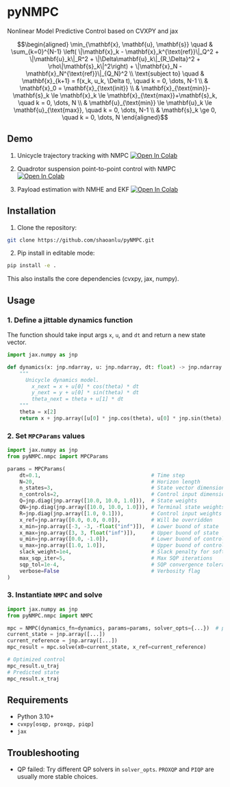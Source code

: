 # pyNMPC
Nonlinear Model Predictive Control based on CVXPY and jax

```math
\begin{aligned}
\min_{\mathbf{x}, \mathbf{u}, \mathbf{s}} \quad & \sum_{k=0}^{N-1} \left( \|\mathbf{x}_k - \mathbf{x}_k^{\text{ref}}\|_Q^2 + \|\mathbf{u}_k\|_R^2 + \|\Delta\mathbf{u}_k\|_{R_\Delta}^2 + \rho\|\mathbf{s}_k\|^2\right) + \|\mathbf{x}_N - \mathbf{x}_N^{\text{ref}}\|_{Q_N}^2 \\
\text{subject to} \quad & \mathbf{x}_{k+1} = f(x_k, u_k, \Delta t), \quad k = 0, \dots, N-1 \\
& \mathbf{x}_0 = \mathbf{x}_{\text{init}} \\
& \mathbf{x}_{\text{min}}-\mathbf{s}_k \le \mathbf{x}_k \le \mathbf{x}_{\text{max}}+\mathbf{s}_k, \quad k = 0, \dots, N \\
& \mathbf{u}_{\text{min}} \le \mathbf{u}_k \le \mathbf{u}_{\text{max}}, \quad k = 0, \dots, N-1 \\
& \mathbf{s}_k \ge 0, \quad k = 0, \dots, N
\end{aligned}
```

## Demo
1. Unicycle trajectory tracking with NMPC
[![Open In Colab](https://colab.research.google.com/assets/colab-badge.svg)](https://colab.research.google.com/github/shaoanlu/pyNMPC/blob/main/examples/mpc_unicycle.ipynb)

2. Quadrotor suspension point-to-point control with NMPC
[![Open In Colab](https://colab.research.google.com/assets/colab-badge.svg)](https://colab.research.google.com/github/shaoanlu/pyNMPC/blob/main/examples/mpc_quadrotor_suspension.ipynb)

3. Payload estimation with NMHE and EKF
[![Open In Colab](https://colab.research.google.com/assets/colab-badge.svg)](https://colab.research.google.com/github/shaoanlu/pyNMPC/blob/main/examples/mhe_ekf_payload_estimation.ipynb)

## Installation
1. Clone the repository:
```bash
git clone https://github.com/shaoanlu/pyNMPC.git
```
2. Pip install in editable mode:
```bash
pip install -e .
```
This also installs the core dependencies (cvxpy, jax, numpy). 

## Usage
### 1. Define a jittable dynamics function
The function should take input args `x`, `u`, and `dt` and return a new state vector.
```python
import jax.numpy as jnp

def dynamics(x: jnp.ndarray, u: jnp.ndarray, dt: float) -> jnp.ndarray:
    """
      Unicycle dynamics model.
        x_next = x + u[0] * cos(theta) * dt
        y_next = y + u[0] * sin(theta) * dt
        theta_next = theta + u[1] * dt
    """
    theta = x[2]
    return x + jnp.array([u[0] * jnp.cos(theta), u[0] * jnp.sin(theta), u[1]]) * dt
```

### 2. Set `MPCParams` values
```python
import jax.numpy as jnp
from pyNMPC.nmpc import MPCParams

params = MPCParams(
    dt=0.1,                                    # Time step
    N=20,                                      # Horizon length
    n_states=3,                                # State vector dimension
    n_controls=2,                              # Control input dimension
    Q=jnp.diag(jnp.array([10.0, 10.0, 1.0])),  # State weights
    QN=jnp.diag(jnp.array([10.0, 10.0, 1.0])), # Terminal state weights
    R=jnp.diag(jnp.array([1.0, 0.1])),         # Control input weights
    x_ref=jnp.array([0.0, 0.0, 0.0]),          # Will be overridden
    x_min=jnp.array([-3, -3, -float("inf")]),  # Lower buond of state
    x_max=jnp.array([3, 3, float("inf")]),     # Upper buond of state
    u_min=jnp.array([0.0, -1.0]),              # Lower buond of control input
    u_max=jnp.array([1.0, 1.0]),               # Upper buond of control input
    slack_weight=1e4,                          # Slack penalty for soft state constraints
    max_sqp_iter=5,                            # Max SQP iterations
    sqp_tol=1e-4,                              # SQP convergence tolerance
    verbose=False                              # Verbosity flag
)
```

### 3. Instantiate `NMPC` and solve
```python
import jax.numpy as jnp
from pyNMPC.nmpc import NMPC

mpc = NMPC(dynamics_fn=dynamics, params=params, solver_opts={...})  # pass dynamics and parameter
current_state = jnp.array([...])
current_reference = jnp.array([...])
mpc_result = mpc.solve(x0=current_state, x_ref=current_reference)

# Optimized control
mpc_result.u_traj
# Predicted state
mpc_result.x_traj
```

## Requirements
- Python 3.10+
- `cvxpy[osqp, proxqp, piqp]`
- `jax`

## Troubleshooting
- QP failed: Try different QP solvers in `solver_opts`. `PROXQP` and `PIQP` are usually more stable choices.